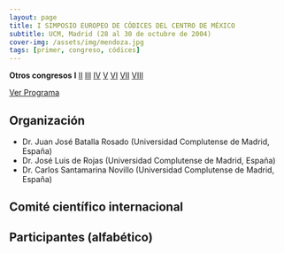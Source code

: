 ```yaml
---
layout: page
title: I SIMPOSIO EUROPEO DE CÓDICES DEL CENTRO DE MÉXICO
subtitle: UCM, Madrid (28 al 30 de octubre de 2004)
cover-img: /assets/img/mendoza.jpg
tags: [primer, congreso, códices]
---
```


**Otros congresos** 
**I** [II]() [III]() [IV]() [V]() [VI]() [VII]() [VIII]()

[Ver Programa](/congresos/codices/i/docs/I-Congreso-2004.pdf)


## Organización

 - Dr. Juan José Batalla Rosado (Universidad Complutense de Madrid, España)
 - Dr. José Luis de Rojas (Universidad Complutense de Madrid, España)
 - Dr. Carlos Santamarina Novillo (Universidad Complutense de Madrid, España)


## Comité científico internacional



## Participantes (alfabético)

